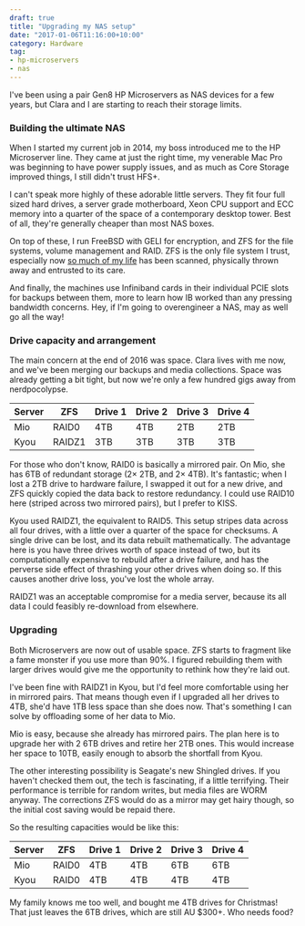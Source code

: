 ```yaml
---
draft: true
title: "Upgrading my NAS setup"
date: "2017-01-06T11:16:00+10:00"
category: Hardware
tag:
- hp-microservers
- nas
---
```

I've been using a pair Gen8 HP Microservers as NAS devices for a few years, but Clara and I are starting to reach their storage limits.

### Building the ultimate NAS

When I started my current job in 2014, my boss introduced me to the HP Microserver line. They came at just the right time, my venerable Mac Pro was beginning to have power supply issues, and as much as Core Storage improved things, I still didn't trust HFS+.

I can't speak more highly of these adorable little servers. They fit four full sized hard drives, a server grade motherboard, Xeon CPU support and ECC memory into a quarter of the space of a contemporary desktop tower. Best of all, they're generally cheaper than most NAS boxes.

On top of these, I run FreeBSD with GELI for encryption, and ZFS for the file systems, volume management and RAID. ZFS is the only file system I trust, especially now [so much of my life] has been scanned, physically thrown away and entrusted to its care.

And finally, the machines use Infiniband cards in their individual PCIE slots for backups between them, more to learn how IB worked than any pressing bandwidth concerns. Hey, if I'm going to overengineer a NAS, may as well go all the way!

### Drive capacity and arrangement

The main concern at the end of 2016 was space. Clara lives with me now, and we've been merging our backups and media collections. Space was already getting a bit tight, but now we're only a few hundred gigs away from nerdpocolypse.

<table>
<thead>
<tr>
<th>Server</th>
<th>ZFS</th>
<th>Drive 1</th>
<th>Drive 2</th>
<th>Drive 3</th>
<th>Drive 4</th>
</tr>
</thead>
<tbody>
<tr>
<td>Mio</td>
<td>RAID0</td>
<td>4TB</td>
<td>4TB</td>
<td>2TB</td>
<td>2TB</td>
</tr>
<tr>
<td>Kyou</td>
<td>RAIDZ1</td>
<td>3TB</td>
<td>3TB</td>
<td>3TB</td>
<td>3TB</td>
</tr>
</table>

For those who don't know, RAID0 is basically a mirrored pair. On Mio, she has 6TB of redundant storage (2× 2TB, and 2× 4TB). It's fantastic; when I lost a 2TB drive to hardware failure, I swapped it out for a new drive, and ZFS quickly copied the data back to restore redundancy. I could use RAID10 here (striped across two mirrored pairs), but I prefer to KISS.

Kyou used RAIDZ1, the equivalent to RAID5. This setup stripes data across all four drives, with a little over a quarter of the space for checksums. A single drive can be lost, and its data rebuilt mathematically. The advantage here is you have three drives worth of space instead of two, but its computationally expensive to rebuild after a drive failure, and has the perverse side effect of thrashing your other drives when doing so. If this causes another drive loss, you've lost the whole array.

RAIDZ1 was an acceptable compromise for a media server, because its all data I could feasibly re-download from elsewhere.


### Upgrading

Both Microservers are now out of usable space. ZFS starts to fragment like a fame monster if you use more than 90%. I figured rebuilding them with larger drives would give me the opportunity to rethink how they're laid out.

I've been fine with RAIDZ1 in Kyou, but I'd feel more comfortable using her in mirrored pairs. That means though even if I upgraded all her drives to 4TB, she'd have 1TB less space than she does now. That's something I can solve by offloading some of her data to Mio.

Mio is easy, because she already has mirrored pairs. The plan here is to upgrade her with 2 6TB drives and retire her 2TB ones. This would increase her space to 10TB, easily enough to absorb the shortfall from Kyou.

The other interesting possibility is Seagate's new Shingled drives. If you haven't checked them out, the tech is fascinating, if a little terrifying. Their performance is terrible for random writes, but media files are WORM anyway. The corrections ZFS would do as a mirror may get hairy though, so the initial cost saving would be repaid there.

So the resulting capacities would be like this:

<table>
<thead>
<tr>
<th>Server</th>
<th>ZFS</th>
<th>Drive 1</th>
<th>Drive 2</th>
<th>Drive 3</th>
<th>Drive 4</th>
</tr>
</thead>
<tbody>
<tr>
<td>Mio</td>
<td>RAID0</td>
<td>4TB</td>
<td>4TB</td>
<td>6TB</td>
<td>6TB</td>
</tr>
<tr>
<td>Kyou</td>
<td>RAID0</td>
<td>4TB</td>
<td>4TB</td>
<td>4TB</td>
<td>4TB</td>
</tr>
</table>

My family knows me too well, and bought me 4TB drives for Christmas! That just leaves the 6TB drives, which are still AU $300+. Who needs food?

[so much of my life]: https://rubenerd.com/goodbye-junk/

